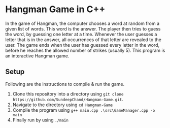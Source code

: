 # Hangman Game in C++

In the game of Hangman, the computer chooses a word at random from a given list of words. This word is the answer. The player then tries to guess the word, by guessing one letter at a time. Whenever the user guesses a letter that is in the answer, all occurrences of that letter are revealed to the user. The game ends when the user has guessed every letter in the word, before he reaches the allowed number of strikes (usually 5). This program is an interactive Hangman game.

## Setup

Following are the instructions to compile & run the game.

1. Clone this repository into a directory using `git clone https://github.com/SundeepChand/Hangman-Game.git`.
2. Navigate to the directory using `cd Hangman-Game`
3. Compile the program using `g++ main.cpp .\src\GameManager.cpp -o main`
4. Finally run by using `./main`
